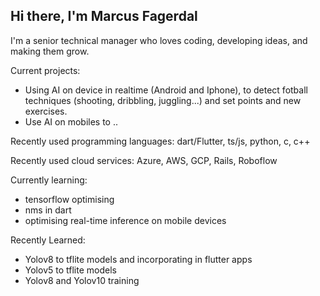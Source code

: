 ## Hi there, I'm Marcus Fagerdal

I'm a senior technical manager who loves coding, developing ideas, and making them grow.

Current projects:
- Using AI on device in realtime (Android and Iphone),  to detect fotball techniques (shooting, dribbling, juggling...) and set points and new exercises.
- Use AI on mobiles to ..

Recently used programming languages: dart/Flutter, ts/js, python, c, c++

Recently used cloud services: Azure, AWS, GCP, Rails, Roboflow
  
Currently learning: 
- tensorflow optimising
- nms in dart
- optimising real-time inference on mobile devices

Recently Learned: 
- Yolov8 to tflite  models and incorporating in flutter apps
- Yolov5 to tflite models
- Yolov8 and Yolov10 training

<!--
**mfagerdal/mfagerdal** is a ✨ _special_ ✨ repository because its `README.md` (this file) appears on your GitHub profile.

Here are some ideas to get you started:

- 🔭 I’m currently working on ...
- 🌱 I’m currently learning ...
- 👯 I’m looking to collaborate on ...
- 🤔 I’m looking for help with ...
- 💬 Ask me about ...
- 📫 How to reach me: ...
- 😄 Pronouns: ...
- ⚡ Fun fact: ...
-->
